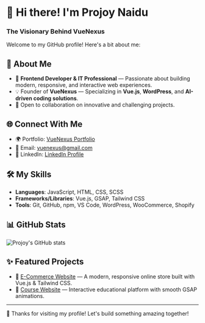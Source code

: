 # 👋 Hi there! I'm Projoy Naidu  
### The Visionary Behind VueNexus

Welcome to my GitHub profile! Here's a bit about me:

## 🌟 About Me
- 🎯 **Frontend Developer & IT Professional** — Passionate about building modern, responsive, and interactive web experiences.
- 💡 Founder of **VueNexus** — Specializing in **Vue.js**, **WordPress**, and **AI-driven coding solutions**.
- 🚀 Open to collaboration on innovative and challenging projects.

## 🌐 Connect With Me
- 🌍 Portfolio: [VueNexus Portfolio](https://projoy-vue.github.io/vuenexus-protfolio/)
- 💌 Email: [vuenexus@gmail.com](mailto:vuenexus@gmail.com)
- 💼 LinkedIn: [LinkedIn Profile](https://www.linkedin.com/in/vuenexus/)

## 🛠️ My Skills
- **Languages**: JavaScript, HTML, CSS, SCSS
- **Frameworks/Libraries**: Vue.js, GSAP, Tailwind CSS
- **Tools**: Git, GitHub, npm, VS Code, WordPress, WooCommerce, Shopify

## 📊 GitHub Stats
![Projoy's GitHub stats](https://github-readme-stats.vercel.app/api?username=joinvnexus&show_icons=true&theme=radical)

## ✨ Featured Projects
- 🌟 [E-Commerce Website](https://github.com/joinvnexus/e-commerce-webpage) — A modern, responsive online store built with Vue.js & Tailwind CSS.
- 🌟 [Course Website](https://github.com/joinvnexus/Coursewebsite) — Interactive educational platform with smooth GSAP animations.

---

🎉 Thanks for visiting my profile! Let's build something amazing together!
